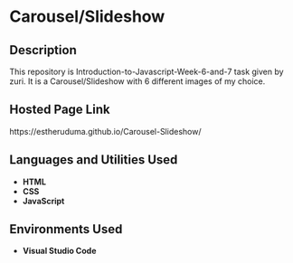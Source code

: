 <h1>Carousel/Slideshow</h1>

<h2>Description</h2>
This repository is Introduction-to-Javascript-Week-6-and-7 task given by zuri. It is a Carousel/Slideshow with 6 different images of my choice.
<br />

<h2>Hosted Page Link</h2>
https://estheruduma.github.io/Carousel-Slideshow/

<h2>Languages and Utilities Used</h2>

- <b>HTML</b>
- <b>CSS</b>
- <b>JavaScript</b>

<h2>Environments Used </h2>

- <b>Visual Studio Code</b>
